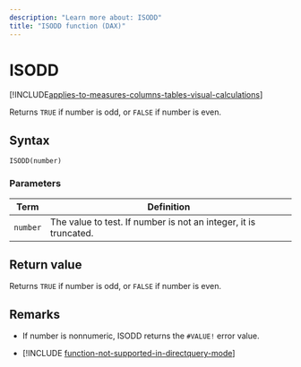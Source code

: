 ```yaml
---
description: "Learn more about: ISODD"
title: "ISODD function (DAX)"
---
```

# ISODD

[!INCLUDE[applies-to-measures-columns-tables-visual-calculations](includes/applies-to-measures-columns-tables-visual-calculations.md)]

Returns `TRUE` if number is odd, or `FALSE` if number is even.  
  
## Syntax  
  
```dax
ISODD(number)  
```
  
### Parameters  
  
|Term|Definition|  
|--------|--------------|  
|`number`|The value to test. If number is not an integer, it is truncated.|  
  
## Return value

Returns `TRUE` if number is odd, or `FALSE` if number is even.  
  
## Remarks

- If number is nonnumeric, ISODD returns the `#VALUE!` error value.  

- [!INCLUDE [function-not-supported-in-directquery-mode](includes/function-not-supported-in-directquery-mode.md)]

